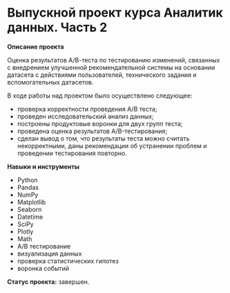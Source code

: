# Выпускной проект курса Аналитик данных. Часть 2

**Описание проекта**

Оценка результатов A/В-теста по тестированию изменений, связанных с внедрением улучшенной рекомендательной системы на основании датасета с действиями пользователей, технического задания и вспомогательных датасетов.

В ходе работы над проектом было осуществлено следующее:
- проверка корректности проведения А/В теста;
- проведен исследовательский анализ данных;
- построены продуктовые воронки для двух групп теста;
- проведена оценка результатов A/B-тестирования;
- сделан вывод о том, что результаты теста можно считать некорректными, даны рекомендации об устранении проблем и проведении тестирования повторно.

**Навыки и инструменты**
- Python
- Pandas 
- NumPy
- Matplotlib
- Seaborn
- Datetime
- SciPy
- Plotly
- Math
- А/В тестирование
- визуализация данных
- проверка статистических гипотез
- воронка событий

**Статус проекта:** завершен.
